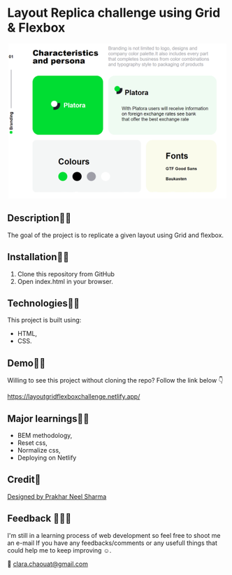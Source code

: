 # Layout Replica challenge using Grid & Flexbox
<p align="center">
  <img width="500" src="./images/screenshot.png"/>
</p>

## Description:woman_teacher:
The goal of the project is to replicate a given layout using Grid and flexbox.

## Installation:man_mechanic:
1. Clone this repository from GitHub
2. Open index.html in your browser.

## Technologies:man_technologist:
This project is built using:
- HTML,
- CSS.

## Demo:dancing_men:
Willing to see this project without cloning the repo? Follow the link below :point_down: 

https://layoutgridflexboxchallenge.netlify.app/

## Major learnings:woman_student:
- BEM methodology,
- Reset css,
- Normalize css,
- Deploying on Netlify

## Credit:clap:
[Designed by Prakhar Neel Sharma](https://dribbble.com/shots/14265057-Platora-branding-material-on-BEHANCE)

## Feedback  :see_no_evil::hear_no_evil::speak_no_evil: 
I'm still in a learning process of web development so feel free to shoot me an e-mail If you have any feedbacks/comments or any usefull things that could help me to keep improving :relaxed:.

:email: clara.chaouat@gmail.com

